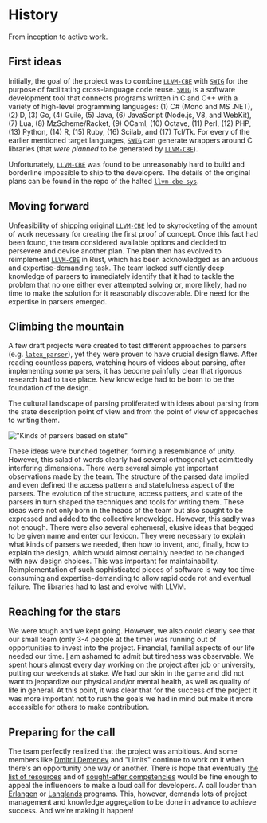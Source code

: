 # History

From inception to active work.

## First ideas

Initially, the goal of the project was to combine [`LLVM-CBE`] with [`SWIG`] for the purpose of facilitating cross-language code reuse. [`SWIG`] is a software development tool that connects programs written in C and C++ with a variety of high-level programming languages: (1) C# (Mono and MS .NET), (2) D, (3) Go, (4) Guile, (5) Java, (6) JavaScript (Node.js, V8, and WebKit), (7) Lua, (8) MzScheme/Racket, (9) OCaml, (10) Octave, (11) Perl, (12) PHP, (13) Python, (14) R, (15) Ruby, (16) Scilab, and (17) Tcl/Tk. For every of the earlier mentioned target languages, [`SWIG`] can generate wrappers around C libraries (that *were planned* to be generated by [`LLVM-CBE`]).

Unfortunately, [`LLVM-CBE`] was found to be unreasonably hard to build and borderline impossible to ship to the developers. The details of the original plans can be found in the repo of the halted [`llvm-cbe-sys`](https://github.com/JohnScience/llvm-cbe-sys/).

## Moving forward

Unfeasibility of shipping original [`LLVM-CBE`] led to skyrocketing of the amount of work necessary for creating the first proof of concept. Once this fact had been found, the team considered available options and decided to persevere and devise another plan. The plan then has evolved to reimplement [`LLVM-CBE`] in Rust, which has been acknowledged as an arduous and expertise-demanding task. The team lacked sufficiently deep knowledge of parsers to immediately identify that it had to tackle the problem that no one either ever attempted solving or, more likely, had no time to make the solution for it reasonably discoverable. Dire need for the expertise in parsers emerged.

## Climbing the mountain

A few draft projects were created to test different approaches to parsers (e.g. [`latex_parser`]), yet they were proven to have crucial design flaws. After reading countless papers, watching hours of videos about parsing, after implementing some parsers, it has become painfully clear that rigorous research had to take place. New knowledge had to be born to be the foundation of the design.

The cultural landscape of parsing proliferated with ideas about parsing from the state description point of view and from the point of view of approaches to writing them.

!["Kinds of parsers based on state"](https://media.geeksforgeeks.org/wp-content/uploads/20190726164056/Capture55555.jpg)

These ideas were bunched together, forming a resemblance of unity. However, this salad of words clearly had several orthogonal yet admittedly interfering dimensions. There were several simple yet important observations made by the team. The structure of the parsed data implied and even defined the access patterns and statefulness aspect of the parsers. The evolution of the structure, access patters, and state of the parsers in turn shaped the techniques and tools for writing them. These ideas were not only born in the heads of the team but also sought to be expressed and added to the collective knoweldge. However, this sadly was not enough. There were also several ephemeral, elusive ideas that begged to be given name and enter our lexicon. They were necessary to explain what kinds of parsers we needed, then how to invent, and, finally, how to explain the design, which would almost certainly needed to be changed with new design choices. This was important for maintainability. Reimplementation of such sophisticated pieces of software is way too time-consuming and expertise-demanding to allow rapid code rot and eventual failure. The libraries had to last and evolve with LLVM.

## Reaching for the stars

We were tough and we kept going. However, we also could clearly see that our small team (only 3-4 people at the time) was running out of opportunities to invest into the project. Financial, familial aspects of our life needed our time. [I](https://github.com/JohnScience) am ashamed to admit but tiredness was observable. We spent hours almost every day working on the project after job or university, putting our weekends at stake. We had our skin in the game and did not want to jeopardize our physical and/or mental health, as well as quality of life in general. At this point, it was clear that for the success of the project it was more important not to rush the goals we had in mind but make it more accessible for others to make contribution.

## Preparing for the call

The team perfectly realized that the project was ambitious. And some members like [Dmitrii Demenev](https://github.com/JohnScience) and "Limits" continue to work on it when there's an opportunity one way or another. There is hope that eventually [the list of resources](https://github.com/cross-lang-and-cross-platform/cross-lang-and-cross-platform/blob/main/RESOURCES.md) and of [sought-after competencies](https://github.com/cross-lang-and-cross-platform/cross-lang-and-cross-platform/blob/main/SOUGHT_AFTER_COMPETENCIES.md) would be fine enough to appeal the influencers to make a loud call for developers. A call louder than [Erlangen](https://www.youtube.com/watch?v=w6Pw4MOzMuo) or [Langlands](https://www.youtube.com/watch?v=_bJeKUosqoY) programs. This, however, demands lots of project management and knowledge aggregation to be done in advance to achieve success. And we're making it happen!

[`LLVM-CBE`]: https://github.com/JuliaComputingOSS/llvm-cbe
[`SWIG`]: http://www.swig.org/
[`latex_parser`]: https://github.com/JohnScience/latex_parser
